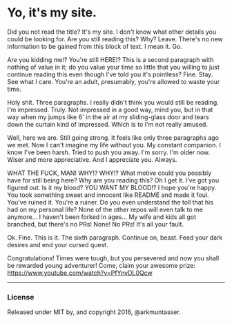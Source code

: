 # Yo, it's my site.

Did you not read the title? It's my site. I don't know what other details you could be looking for. Are you still reading this? Why? Leave. There's no new information to be gained from this block of text. I mean it. Go.

Are you kidding me!? You're still HERE!? This is a second paragraph with nothing of value in it; do you value your time so little that you willing to just continue reading this even though I've told you it's pointless? Fine. Stay. See what I care. You're an adult, presumably, you're allowed to waste your time.

Holy shit. Three paragraphs. I really didn't think you would still be reading. I'm impressed. Truly. Not impressed in a good way, mind you, but in that way when my jumps like 6' in the air at my sliding-glass door and tears down the curtain kind of impressed. Which is to I'm not really amused.

Well, here we are. Still going strong. It feels like only three paragraphs ago we met. Now I can't imagine my life without you. My constant companion. I know I've been harsh. Tried to push you away. I'm sorry. I'm older now. Wiser and more appreciative. And I appreciate you. Always.

WHAT THE FUCK, MAN! WHY!? WHY!? What motive could you possibly have for still being here? Why are you reading this? Oh I get it. I've got you figured out. Is it my blood? YOU WANT MY BLOOD!? I hope you're happy. You took something sweet and innocent like README and made it foul. You've ruined it. You're a ruiner. Do you even understand the toll that his had on my personal life? None of the other repos will even talk to me anymore... I haven't been forked in ages... My wife and kids all got branched, but there's no PRs! None! No PRs! It's all your fault.

Ok. Fine. This is it. The sixth paragraph. Continue on, beast. Feed your dark desires and end your cursed quest.

Congratulations! Times were tough, but you persevered and now you shall be rewarded young adventurer! Come, claim your awesome prize: https://www.youtube.com/watch?v=PfYnvDL0Qcw


---

### License

Released under MIT by, and copyright 2016, @arkmuntasser.
